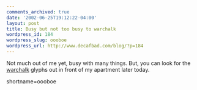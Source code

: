 ```yaml
---
comments_archived: true
date: '2002-06-25T19:12:22-04:00'
layout: post
title: Busy but not too busy to warchalk
wordpress_id: 184
wordpress_slug: oooboe
wordpress_url: http://www.decafbad.com/blog/?p=184
---
```

<p>Not much out of me yet, busy with many things.  But, you can look for the <a href="http://www.blackbeltjones.com/warchalking/">warchalk</a> glyphs out in front of my apartment later today.</p>
<!--more-->
shortname=oooboe
